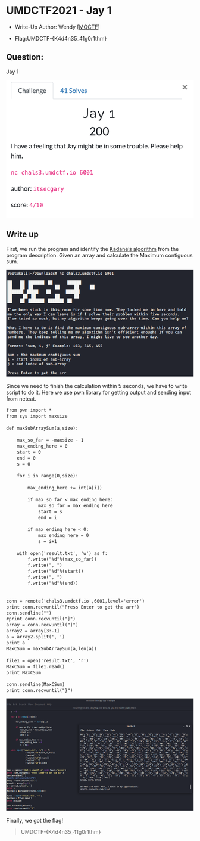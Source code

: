 # UMDCTF2021 - Jay 1

- Write-Up Author: Wendy \[[MOCTF](https://www.facebook.com/MOCSCTF)\]

- Flag:UMDCTF-{K4d4n35_41g0r1thm}

## **Question:**
Jay 1

![img](./img/1.png)

## Write up
First, we run the program and identify the [Kadane’s algorithm](https://www.geeksforgeeks.org/largest-sum-contiguous-subarray/) from the program description. Given an array and calculate the Maximum contiguous sum.

![img](./img/2.png)

Since we need to finish the calculation within 5 seconds, we have to write script to do it. Here we use pwn library for getting output and sending input from netcat.

```
from pwn import *
from sys import maxsize

def maxSubArraySum(a,size):
 
    max_so_far = -maxsize - 1
    max_ending_here = 0
    start = 0
    end = 0
    s = 0
 
    for i in range(0,size):
 
        max_ending_here += int(a[i])
 
        if max_so_far < max_ending_here:
            max_so_far = max_ending_here
            start = s
            end = i
 
        if max_ending_here < 0:
            max_ending_here = 0
            s = i+1
	
    with open('result.txt', 'w') as f:
		f.write("%d"%(max_so_far))
		f.write(", ")
		f.write("%d"%(start))
		f.write(", ")
		f.write("%d"%(end))
		

conn = remote('chals3.umdctf.io',6001,level='error')
print conn.recvuntil("Press Enter to get the arr")
conn.sendline("")
#print conn.recvuntil("]")
array = conn.recvuntil("]")
array2 = array[3:-1]
a = array2.split(', ')
print a
MaxCSum = maxSubArraySum(a,len(a))

file1 = open('result.txt', 'r')
MaxCSum = file1.read()
print MaxCSum

conn.sendline(MaxCSum)
print conn.recvuntil("}")

```

![img](./img/3.png)

Finally, we got the flag!
>UMDCTF-{K4d4n35_41g0r1thm}
